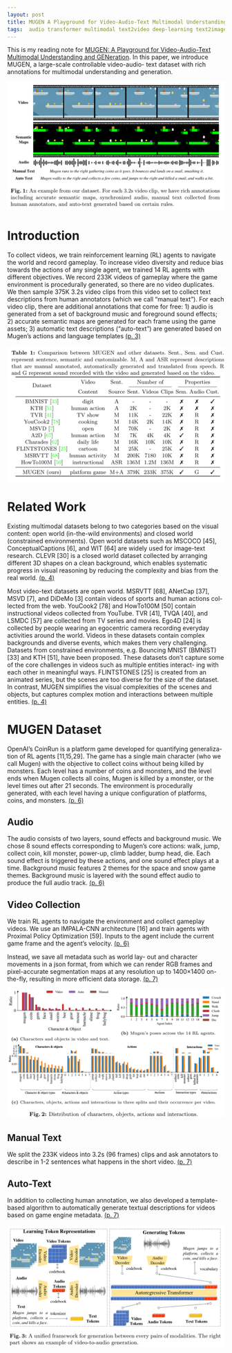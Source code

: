 ```yaml
---
layout: post
title: MUGEN A Playground for Video-Audio-Text Multimodal Understanding and GENeration
tags:  audio transformer multimodal text2video deep-learning text2image dataset mugen
---
```


This is my reading note for [MUGEN: A Playground for Video-Audio-Text Multimodal Understanding and GENeration](https://mugen-org.github.io/). In this paper, we introduce MUGEN, a large-scale controllable video-audio- text dataset with rich annotations for multimodal understanding and generation.

![](https://raw.githubusercontent.com/zhangtemplar/zhangtemplar.github.io/master/uPic/hayesMUGENPlaygroundVideoAudioText2022-2-x28-y375.png) 

# Introduction
To collect videos, we train reinforcement learning (RL) agents to navigate the world and record gameplay. To increase video diversity and reduce bias towards the actions of any single agent, we trained 14 RL agents with different objectives.  We record 233K videos of gameplay where the game environment is procedurally generated, so there are no video duplicates. We then sample 375K 3.2s video clips from this video set to collect text descriptions from human annotators (which we call “manual text”). For each video clip, there are additional annotations that come for free: 1) audio is generated from a set of background music and foreground sound effects; 2) accurate semantic maps are generated for each frame using the game assets; 3) automatic text descriptions (“auto-text”) are generated based on Mugen’s actions and language templates [(p. 3)](zotero://open-pdf/library/items/YP76A884?page=3&annotation=MRIRUVRP)

![](https://raw.githubusercontent.com/zhangtemplar/zhangtemplar.github.io/master/uPic/hayesMUGENPlaygroundVideoAudioText2022-3-x27-y357.png) 

# Related Work
Existing multimodal datasets belong to two categories based on the visual content: open world (in-the-wild environments) and closed world (constrained environments). Open world datasets such as MSCOCO [45], ConceptualCaptions [6], and WIT [64] are widely used for image-text research.  CLEVR [30] is a closed world dataset collected by arranging different 3D shapes on a clean background, which enables systematic progress in visual reasoning by reducing the complexity and bias from the real world. [(p. 4)](zotero://open-pdf/library/items/YP76A884?page=4&annotation=ED8G9SJA)

Most video-text datasets are open world. MSRVTT [68], ANetCap [37], MSVD [7], and DiDeMo [3] contain videos of sports and human actions col- lected from the web. YouCook2 [78] and HowTo100M [50] contain instructional videos collected from YouTube. TVR [41], TVQA [40], and LSMDC [57] are collected from TV series and movies. Ego4D [24] is collected by people wearing an egocentric camera recording everyday activities around the world. Videos in these datasets contain complex backgrounds and diverse events, which makes them very challenging. Datasets from constrained environments, e.g. Bouncing MNIST (BMNIST) [33] and KTH [51], have been proposed. These datasets don’t capture some of the core challenges in videos such as multiple entities interact- ing with each other in meaningful ways. FLINTSTONES [25] is created from an animated series, but the scenes are too diverse for the size of the dataset. In contrast, MUGEN simplifies the visual complexities of the scenes and objects, but captures complex motion and interactions between multiple entities. [(p. 4)](zotero://open-pdf/library/items/YP76A884?page=4&annotation=79C2P5HA)

# MUGEN Dataset
OpenAI’s CoinRun is a platform game developed for quantifying generaliza- tion of RL agents [11,15,29]. The game has a single main character (who we call Mugen) with the objective to collect coins without being killed by monsters.  Each level has a number of coins and monsters, and the level ends when Mugen collects all coins, Mugen is killed by a monster, or the level times out after 21 seconds. The environment is procedurally generated, with each level having a unique configuration of platforms, coins, and monsters. [(p. 6)](zotero://open-pdf/library/items/YP76A884?page=6&annotation=5N65K6HZ)

## Audio
The audio consists of two layers, sound effects and background music. We chose 8 sound effects corresponding to Mugen’s core actions: walk, jump, collect coin, kill monster, power-up, climb ladder, bump head, die. Each sound effect is triggered by these actions, and one sound effect plays at a time. Background music features 2 themes for the space and snow game themes. Background music is layered with the sound effect audio to produce the full audio track. [(p. 6)](zotero://open-pdf/library/items/YP76A884?page=6&annotation=K6FJIUWS)

## Video Collection
We train RL agents to navigate the environment and collect gameplay videos. We use an IMPALA-CNN architecture [16] and train agents with Proximal Policy Optimization [59]. Inputs to the agent include the current game frame and the agent’s velocity. [(p. 6)](zotero://open-pdf/library/items/YP76A884?page=6&annotation=XHL5LLF2)

Instead, we save all metadata such as world lay- out and character movements in a json format, from which we can render RGB frames and pixel-accurate segmentation maps at any resolution up to 1400×1400 on-the-fly, resulting in more efficient data storage. [(p. 7)](zotero://open-pdf/library/items/YP76A884?page=7&annotation=WXUYNMTH)

![](https://raw.githubusercontent.com/zhangtemplar/zhangtemplar.github.io/master/uPic/hayesMUGENPlaygroundVideoAudioText2022-7-x34-y372.png) 

## Manual Text
We split the 233K videos into 3.2s (96 frames) clips and ask annotators to describe in 1-2 sentences what happens in the short video. [(p. 7)](zotero://open-pdf/library/items/YP76A884?page=7&annotation=QQKTUF49)

## Auto-Text
In addition to collecting human annotation, we also developed a template-based algorithm to automatically generate textual descriptions for videos based on game engine metadata. [(p. 7)](zotero://open-pdf/library/items/YP76A884?page=7&annotation=D4CAP55T)

![](https://raw.githubusercontent.com/zhangtemplar/zhangtemplar.github.io/master/uPic/hayesMUGENPlaygroundVideoAudioText2022-9-x30-y388.png) 
